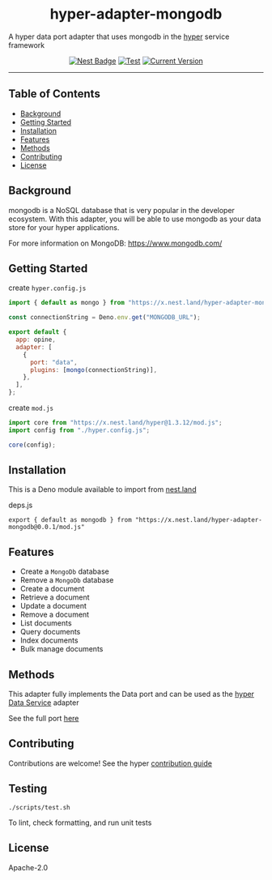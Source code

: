 <h1 align="center">hyper-adapter-mongodb</h1>
<p>A hyper data port adapter that uses mongodb in the <a href="https://hyper.io">hyper</a> service framework</p>

<p align="center">
  <a href="https://nest.land/package/hyper-adapter-mongodb"><img src="https://nest.land/badge.svg" alt="Nest Badge" /></a>
  <a href="https://github.com/hyper63/hyper-adapter-mongodb/actions/workflows/test.yml"><img src="https://github.com/hyper63/hyper-adapter-mongodb/actions/workflows/test.yml/badge.svg" alt="Test" /></a>
  <a href="https://github.com/hyper63/hyper-adapter-mongodb/tags/"><img src="https://img.shields.io/github/tag/hyper63/hyper-adapter-mongodb" alt="Current Version" /></a>
</p>

---

## Table of Contents

- [Background](#background)
- [Getting Started](#getting-started)
- [Installation](#installation)
- [Features](#features)
- [Methods](#methods)
- [Contributing](#contributing)
- [License](#license)

## Background

mongodb is a NoSQL database that is very popular in the developer ecosystem.
With this adapter, you will be able to use mongodb as your data store for your
hyper applications.

For more information on MongoDB: https://www.mongodb.com/

## Getting Started

create `hyper.config.js`

```js
import { default as mongo } from "https://x.nest.land/hyper-adapter-mongodb@0.0.1/mod.js";

const connectionString = Deno.env.get("MONGODB_URL");

export default {
  app: opine,
  adapter: [
    {
      port: "data",
      plugins: [mongo(connectionString)],
    },
  ],
};
```

create `mod.js`

```js
import core from "https://x.nest.land/hyper@1.3.12/mod.js";
import config from "./hyper.config.js";

core(config);
```

## Installation

This is a Deno module available to import from
[nest.land](https://nest.land/package/hyper-adapter-mongodb)

deps.js

```
export { default as mongodb } from "https://x.nest.land/hyper-adapter-mongodb@0.0.1/mod.js"
```

## Features

- Create a `MongoDb` database
- Remove a `MongoDb` database
- Create a document
- Retrieve a document
- Update a document
- Remove a document
- List documents
- Query documents
- Index documents
- Bulk manage documents

## Methods

This adapter fully implements the Data port and can be used as the
[hyper Data Service](https://docs.hyper.io/data-api) adapter

See the full port [here](https://nest.land/packages/hyper-port-data)

## Contributing

Contributions are welcome! See the hyper
[contribution guide](https://docs.hyper.io/contributing-to-hyper)

## Testing

```
./scripts/test.sh
```

To lint, check formatting, and run unit tests

## License

Apache-2.0
